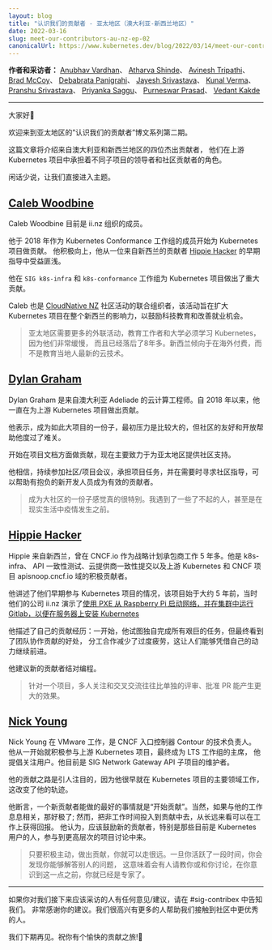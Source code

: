 ```yaml
---
layout: blog
title: "认识我们的贡献者 - 亚太地区（澳大利亚-新西兰地区）"
date: 2022-03-16
slug: meet-our-contributors-au-nz-ep-02
canonicalUrl: https://www.kubernetes.dev/blog/2022/03/14/meet-our-contributors-au-nz-ep-02/
---
```

<!--
layout: blog
title: "Meet Our Contributors - APAC (Aus-NZ region)"
date: 2022-03-16
slug: meet-our-contributors-au-nz-ep-02
canonicalUrl: https://www.kubernetes.dev/blog/2022/03/14/meet-our-contributors-au-nz-ep-02/
-->

<!--
**Authors & Interviewers:** [Anubhav Vardhan](https://github.com/anubha-v-ardhan), [Atharva Shinde](https://github.com/Atharva-Shinde), [Avinesh Tripathi](https://github.com/AvineshTripathi), [Brad McCoy](https://github.com/bradmccoydev), [Debabrata Panigrahi](https://github.com/Debanitrkl), [Jayesh Srivastava](https://github.com/jayesh-srivastava), [Kunal Verma](https://github.com/verma-kunal), [Pranshu Srivastava](https://github.com/PranshuSrivastava), [Priyanka Saggu](github.com/Priyankasaggu11929/), [Purneswar Prasad](https://github.com/PurneswarPrasad), [Vedant Kakde](https://github.com/vedant-kakde)
-->
**作者和采访者：**
[Anubhav Vardhan](https://github.com/anubha-v-ardhan)、
[Atharva Shinde](https://github.com/Atharva-Shinde)、
[Avinesh Tripathi](https://github.com/AvineshTripathi)、
[Brad McCoy](https://github.com/bradmccoydev)、
[Debabrata Panigrahi](https://github.com/Debanitrkl)、
[Jayesh Srivastava](https://github.com/jayesh-srivastava)、
[Kunal Verma](https://github.com/verma-kunal)、
[Pranshu Srivastava](https://github.com/PranshuSrivastava)、
[Priyanka Saggu](github.com/Priyankasaggu11929/)、
[Purneswar Prasad](https://github.com/PurneswarPrasad)、
[Vedant Kakde](https://github.com/vedant-kakde)

---

<!--
Good day, everyone 👋
-->
大家好👋

<!--
Welcome back to the second episode of the "Meet Our Contributors" blog post series for APAC.
-->
欢迎来到亚太地区的”认识我们的贡献者”博文系列第二期。

<!--
This post will feature four outstanding contributors from the Australia and New Zealand regions, who have played diverse leadership and community roles in the Upstream Kubernetes project.
-->
这篇文章将介绍来自澳大利亚和新西兰地区的四位杰出贡献者，
他们在上游 Kubernetes 项目中承担着不同子项目的领导者和社区贡献者的角色。

<!--
So, without further ado, let's get straight to the blog.
-->
闲话少说，让我们直接进入主题。

## [Caleb Woodbine](https://github.com/BobyMCbobs)

<!--
Caleb Woodbine is currently a member of the ii.nz organisation.
-->
Caleb Woodbine 目前是 ii.nz 组织的成员。

<!--
He began contributing to the Kubernetes project in 2018 as a member of the Kubernetes Conformance working group. His experience was positive, and he benefited from early guidance from [Hippie Hacker](https://github.com/hh), a fellow contributor from New Zealand.
-->
他于 2018 年作为 Kubernetes Conformance 工作组的成员开始为 Kubernetes 项目做贡献。
他积极向上，他从一位来自新西兰的贡献者 [Hippie Hacker](https://github.com/hh) 的早期指导中受益匪浅。

<!--
He has made major contributions to Kubernetes project since then through `SIG k8s-infra` and `k8s-conformance` working group.
-->
他在 `SIG k8s-infra` 和 `k8s-conformance` 工作组为 Kubernetes 项目做出了重大贡献。

<!--
Caleb is also a co-organizer of the [CloudNative NZ](https://www.meetup.com/cloudnative-nz/) community events, which aim to expand the reach of Kubernetes project throughout New Zealand in order to encourage technical education and improved employment opportunities.
-->
Caleb 也是 [CloudNative NZ](https://www.meetup.com/cloudnative-nz/)
社区活动的联合组织者，该活动旨在扩大 Kubernetes 项目在整个新西兰的影响力，以鼓励科技教育和改善就业机会。

<!--
> _There need to be more outreach in APAC and the educators and universities must pick up Kubernetes, as they are very slow and about 8+ years out of date. NZ tends to rather pay overseas than educate locals on the latest cloud tech Locally._
-->
> 亚太地区需要更多的外联活动，教育工作者和大学必须学习 Kubernetes，因为他们非常缓慢，
> 而且已经落后了8年多。新西兰倾向于在海外付费，而不是教育当地人最新的云技术。

## [Dylan Graham](https://github.com/DylanGraham)

<!--
Dylan Graham is a cloud engineer from Adeliade, Australia. He has been contributing to the upstream Kubernetes project since 2018.
-->
Dylan Graham 是来自澳大利亚 Adeliade 的云计算工程师。自 2018 年以来，他一直在为上游 Kubernetes 项目做出贡献。

<!--
He stated that being a part of such a large-scale project was initially overwhelming, but that the community's friendliness and openness assisted him in getting through it.
-->
他表示，成为如此大项目的一份子，最初压力是比较大的，但社区的友好和开放帮助他度过了难关。

<!--
He began by contributing to the project documentation and is now mostly focused on the community support for the APAC region.
-->
开始在项目文档方面做贡献，现在主要致力于为亚太地区提供社区支持。

<!--
He believes that consistent attendance at community/project meetings, taking on project tasks, and seeking community guidance as needed can help new aspiring developers become effective contributors.
-->
他相信，持续参加社区/项目会议，承担项目任务，并在需要时寻求社区指导，可以帮助有抱负的新开发人员成为有效的贡献者。

<!--
> _The feeling of being a part of a large community is really special. I've met some amazing people, even some before the pandemic in real life :)_
-->
> 成为大社区的一份子感觉真的很特别。我遇到了一些了不起的人，甚至是在现实生活中疫情发生之前。

## [Hippie Hacker](https://github.com/hh)

<!--
Hippie has worked for the CNCF.io as a Strategic Initiatives contractor from New Zealand for almost 5+ years. He is an active contributor to k8s-infra, API conformance testing, Cloud provider conformance submissions, and apisnoop.cncf.io domains of the upstream Kubernetes & CNCF projects.
-->
Hippie 来自新西兰，曾在 CNCF.io 作为战略计划承包商工作 5 年多。他是 k8s-infra、
API 一致性测试、云提供商一致性提交以及上游 Kubernetes 和 CNCF 项目 apisnoop.cncf.io 域的积极贡献者。

<!--
He recounts their early involvement with the Kubernetes project, which began roughly 5 years ago when their firm, ii.nz, demonstrated [network booting from a Raspberry Pi using PXE and running Gitlab in-cluster to install Kubernetes on servers](https://ii.nz/post/bringing-the-cloud-to-your-community/).
-->
他讲述了他们早期参与 Kubernetes 项目的情况，该项目始于大约 5 年前，当时他们的公司 ii.nz
演示了[使用 PXE 从 Raspberry Pi 启动网络，并在集群中运行Gitlab，以便在服务器上安装 Kubernetes ](https://ii.nz/post/bringing-the-cloud-to-your-community/)

<!--
He describes their own contributing experience as someone who, at first, tried to do all of the hard lifting on their own, but eventually saw the benefit of group contributions which reduced burnout and task division which allowed folks to keep moving forward on their own momentum.
-->
他描述了自己的贡献经历：一开始，他试图独自完成所有艰巨的任务，但最终看到了团队协作贡献的好处，
分工合作减少了过度疲劳，这让人们能够凭借自己的动力继续前进。

<!--
He recommends that new contributors use pair programming.
-->
他建议新的贡献者结对编程。

<!--
> _The cross pollination of approaches and two pairs of eyes on the same work can often yield a much more amplified effect than a PR comment / approval alone can afford._
-->
> 针对一个项目，多人关注和交叉交流往往比单独的评审、批准 PR 能产生更大的效果。

## [Nick Young](https://github.com/youngnick)

<!--
Nick Young works at VMware as a technical lead for Contour, a CNCF ingress controller. He was active with the upstream Kubernetes project from the beginning, and eventually became the chair of the LTS working group, where he advocated user concerns. He is currently the SIG Network Gateway API subproject's maintainer.
-->
Nick Young 在 VMware 工作，是 CNCF 入口控制器 Contour 的技术负责人。
他从一开始就积极参与上游 Kubernetes 项目，最终成为 LTS 工作组的主席，
他提倡关注用户。他目前是 SIG Network Gateway API 子项目的维护者。

<!--
His contribution path was notable in that he began working on major areas of the Kubernetes project early on, skewing his trajectory.
-->
他的贡献之路是引人注目的，因为他很早就在 Kubernetes 项目的主要领域工作，这改变了他的轨迹。

<!--
He asserts the best thing a new contributor can do is to "start contributing". Naturally, if it is relevant to their employment, that is excellent; however, investing non-work time in contributing can pay off in the long run in terms of work. He believes that new contributors, particularly those who are currently Kubernetes users, should be encouraged to participate in higher-level project discussions.
-->
他断言，一个新贡献者能做的最好的事情就是“开始贡献”。当然，如果与他的工作息息相关，那好极了;
然而，把非工作时间投入到贡献中去，从长远来看可以在工作上获得回报。
他认为，应该鼓励新的贡献者，特别是那些目前是 Kubernetes 用户的人，参与到更高层次的项目讨论中来。

<!--
> _Just being active and contributing will get you a long way. Once you've been active for a while, you'll find that you're able to answer questions, which will mean you're asked questions, and before you know it you are an expert._
-->
> 只要积极主动，做出贡献，你就可以走很远。一旦你活跃了一段时间，你会发现你能够解答别人的问题，
> 这意味着会有人请教你或和你讨论，在你意识到这一点之前，你就已经是专家了。

---

<!--
If you have any recommendations/suggestions for who we should interview next, please let us know in #sig-contribex. Your suggestions would be much appreciated. We're thrilled to have additional folks assisting us in reaching out to even more wonderful individuals of the community.
-->
如果你对我们接下来应该采访的人有任何意见/建议，请在 #sig-contribex 中告知我们。
非常感谢你的建议。我们很高兴有更多的人帮助我们接触到社区中更优秀的人。

<!--
We'll see you all in the next one. Everyone, till then, have a happy contributing! 👋
-->
我们下期再见。祝你有个愉快的贡献之旅!👋
